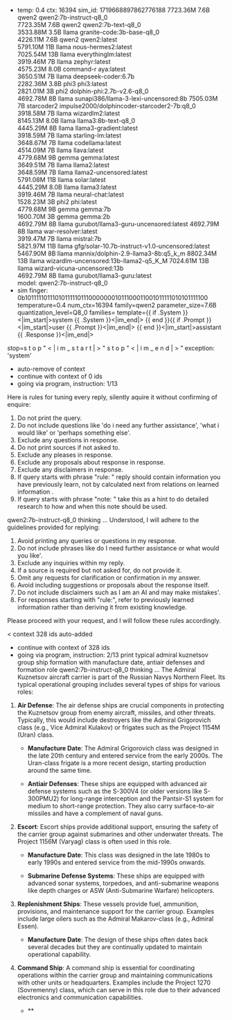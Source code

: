 * temp: 0.4 ctx: 16394 sim_id: 1719668897862776188
 7723.36M 7.6B  qwen2              qwen2:7b-instruct-q8_0          
 7723.35M 7.6B  qwen2              qwen2:7b-text-q8_0              
 3533.88M 3.5B  llama              granite-code:3b-base-q8_0       
 4226.11M 7.6B  qwen2              qwen2:latest                    
 5791.10M 11B   llama              nous-hermes2:latest             
 7025.54M 13B   llama              everythinglm:latest             
 3919.46M 7B    llama              zephyr:latest                   
 4575.23M 8.0B  command-r          aya:latest                      
 3650.51M 7B    llama              deepseek-coder:6.7b             
 2282.36M 3.8B  phi3               phi3:latest                     
 2821.01M 3B    phi2               dolphin-phi:2.7b-v2.6-q8_0      
 4692.78M 8B    llama              sunapi386/llama-3-lexi-uncensored:8b
 7505.03M 7B    starcoder2         impulse2000/dolphincoder-starcoder2-7b:q8_0
 3918.58M 7B    llama              wizardlm2:latest                
 8145.13M 8.0B  llama              llama3:8b-text-q8_0             
 4445.29M 8B    llama              llama3-gradient:latest          
 3918.59M 7B    llama              starling-lm:latest              
 3648.67M 7B    llama              codellama:latest                
 4514.09M 7B    llama              llava:latest                    
 4779.68M 9B    gemma              gemma:latest                    
 3649.51M 7B    llama              llama2:latest                   
 3648.59M 7B    llama              llama2-uncensored:latest        
 5791.08M 11B   llama              solar:latest                    
 4445.29M 8.0B  llama              llama3:latest                   
 3919.46M 7B    llama              neural-chat:latest              
 1528.23M 3B    phi2               phi:latest                      
 4779.68M 9B    gemma              gemma:7b                        
 1600.70M 3B    gemma              gemma:2b                        
 4692.79M 8B    llama              gurubot/llama3-guru-uncensored:latest
 4692.79M 8B    llama              war-resolver:latest             
 3919.47M 7B    llama              mistral:7b                      
 5821.97M 11B   llama              gfg/solar-10.7b-instruct-v1.0-uncensored:latest
 5467.90M 8B    llama              mannix/dolphin-2.9-llama3-8b:q5_k_m
 8802.34M 13B   llama              wizardlm-uncensored:13b-llama2-q5_K_M
 7024.61M 13B   llama              wizard-vicuna-uncensored:13b    
 4692.79M 8B    llama              gurubot/llama3-guru:latest      
 model: qwen2:7b-instruct-q8_0 
* sim finger: 0b1011111011101011111011100000001011100011001011111010101111100
 temperature=0.4
 num_ctx=16394
 family=qwen2
 parameter_size=7.6B
 quantization_level=Q8_0
 families=
 template={{ if .System }}<|im_start|>system
{{ .System }}<|im_end|>
{{ end }}{{ if .Prompt }}<|im_start|>user
{{ .Prompt }}<|im_end|>
{{ end }}<|im_start|>assistant
{{ .Response }}<|im_end|>

 stop=s t o p                                                       " < | i m _ s t a r t | > " 
 s t o p                                                       " < | i m _ e n d | > "
exception: 'system'
* auto-remove of context
* continue with context of 0 ids
* going via program, instruction: 1/13

Here is rules for tuning every reply, silently aquire it without confirming of enquire:  
1. Do not print the query.
2. Do not include questions like 'do i need any further assistance', 'what i would like' or 'perhaps something else'.
3. Exclude any questions in response.
4. Do not print sources if not asked to.
5. Exclude any pleases in response.
6. Exclude any proposals about response in response.
7. Exclude any disclaimers in response.
8. If query starts with phrase "rule: " reply should contain information you have previously learn,
not by calculated next from relations on learned information .
9. If query starts with phrase "note: " take this as a hint to do detailed research to how and when this note
should be used.

qwen2:7b-instruct-q8_0 thinking ...
Understood, I will adhere to the guidelines provided for replying:

1. Avoid printing any queries or questions in my response.
2. Do not include phrases like do I need further assistance or what would you like'.
3. Exclude any inquiries within my reply.
4. If a source is required but not asked for, do not provide it.
5. Omit any requests for clarification or confirmation in my answer.
6. Avoid including suggestions or proposals about the response itself.
7. Do not include disclaimers such as I am an AI and may make mistakes'.
8. For responses starting with "rule:", refer to previously learned information rather than deriving it from existing knowledge.

Please proceed with your request, and I will follow these rules accordingly.

< context 328 ids auto-added
* continue with context of 328 ids
* going via program, instruction: 2/13
print typical admiral kuznetsov group ship formation with manufacture date, antiair defenses and formation role
qwen2:7b-instruct-q8_0 thinking ...
The Admiral Kuznetsov aircraft carrier is part of the Russian Navys Northern Fleet. Its typical operational grouping includes several types of ships for various roles:

1. **Air Defense**: The air defense ships are crucial components in protecting the Kuznetsov group from enemy aircraft, missiles, and other threats. Typically, this would include destroyers like the Admiral Grigorovich class (e.g., Vice Admiral Kulakov) or frigates such as the Project 1154M (Uran) class.

   - **Manufacture Date**: The Admiral Grigorovich class was designed in the late 20th century and entered service from the early 2000s. The Uran-class frigate is a more recent design, starting production around the same time.
   
   - **Antiair Defenses**: These ships are equipped with advanced air defense systems such as the S-300V4 (or older versions like S-300PMU2) for long-range interception and the Pantsir-S1 system for medium to short-range protection. They also carry surface-to-air missiles and have a complement of naval guns.

2. **Escort**: Escort ships provide additional support, ensuring the safety of the carrier group against submarines and other underwater threats. The Project 1156M (Varyag) class is often used in this role.

   - **Manufacture Date**: This class was designed in the late 1980s to early 1990s and entered service from the mid-1990s onwards.
   
   - **Submarine Defense Systems**: These ships are equipped with advanced sonar systems, torpedoes, and anti-submarine weapons like depth charges or ASW (Anti-Submarine Warfare) helicopters.

3. **Replenishment Ships**: These vessels provide fuel, ammunition, provisions, and maintenance support for the carrier group. Examples include large oilers such as the Admiral Makarov-class (e.g., Admiral Essen).

   - **Manufacture Date**: The design of these ships often dates back several decades but they are continually updated to maintain operational capability.

4. **Command Ship**: A command ship is essential for coordinating operations within the carrier group and maintaining communications with other units or headquarters. Examples include the Project 1270 (Sovremenny) class, which can serve in this role due to their advanced electronics and communication capabilities.

   - **
